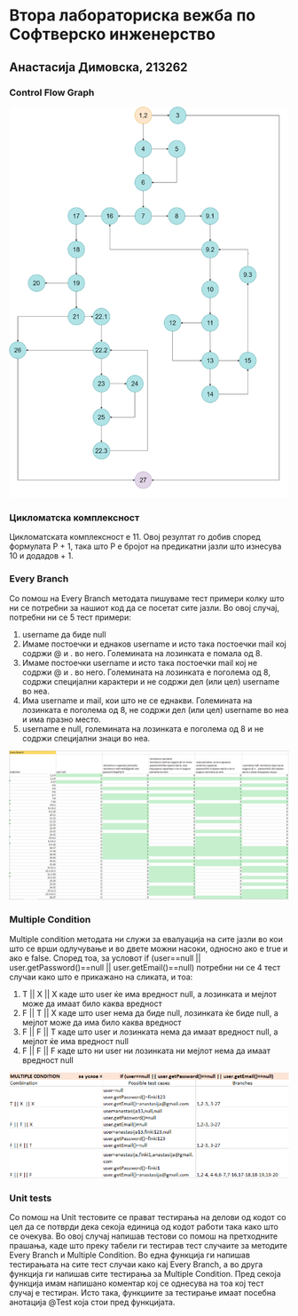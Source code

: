 # Втора лабораториска вежба по Софтверско инженерство
## Анастасија Димовска, 213262

### Control Flow Graph
![CFG](images/cfg.png)

### Цикломатска комплексност
Цикломатската комплексност е 11. Овој резултат го добив според формулата P + 1, така што P е бројот на предикатни јазли што изнесува 10 и додадов + 1. 

### Every Branch

Со помош на Every Branch методата пишуваме тест примери колку што ни се потребни за нашиот код да се посетат сите јазли. Во овој случај, потребни ни се 5 тест примери:
1. username да биде null
2. Имаме постоечки и еднаков username и исто така постоечки 
mail кој содржи @ и . во него. Големината на лозинката е помала од 8.
3. Имаме постоечки username и исто така постоечки 
mail кој не содржи @ и . во него. Големината на лозинката е поголема од 8, содржи специјални карактери и не содржи дел (или цел) username во неа.
4. Има username и mail, кои што не се еднакви. Големината на лозинката е поголема од 8, не содржи дел (или цел) username во неа и има празно место.
5. username е null, големината на лозинката е поголема од 8 и не содржи специјални знаци во неа.

![EveryBranch](images/EveryBranch.png)

### Multiple Condition

Multiple condition методата ни служи за евалуација на сите јазли во кои што се врши одлучување и во двете можни насоки, односно ако е true и ако е false. Според тоа, за условот  if (user==null || user.getPassword()==null || user.getEmail()==null) потребни ни се 4 тест случаи како што е прикажано на сликата, и тоа:
1. T || X || X каде што user ќе има вредност null, а лозинката и мејлот може да имаат било каква вредност
2. F || T || X каде што user нема да биде null, лозинката ќе биде null, а мејлот може да има било каква вредност
3. F || F || T каде што user и лозинката нема да имаат вредност null, а мејлот ќе има вредност null
4. F || F || F каде што ни user ни лозинката ни мејлот нема да имаат вредност null

![MultipleCondition](images/MultipleCondtition.png)

### Unit tests

Со помош на Unit тестовите се прават тестирања на делови од кодот со цел да се потврди дека секоја единица од кодот работи така како што се очекува. Во овој случај напишав тестови со помош на претходните прашања, каде што преку табели ги тестирав тест случаите за методите Every Branch и Multiple Condition. Во една функција ги напишав тестирањата на сите тест случаи како кај Every Branch, а во друга функција ги напишав сите тестирања за Multiple Condition. Пред секоја функција имам напишано коментар кој се однесува на тоа кој тест случај е тестиран. Исто така, функциите за тестирање имаат посебна анотација @Test која стои пред функцијата. 


